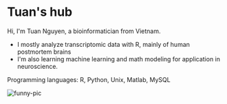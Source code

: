 # Tuan's hub

Hi, I'm Tuan Nguyen, a bioinformatician from Vietnam. <br>

* I mostly analyze transcriptomic data with R, mainly of human postmortem brains
* I'm also learning machine learning and math modeling for application in neuroscience.

Programming languages: R, Python, Unix, Matlab, MySQL

<img align="center" alt="funny-pic" src="http://www.phdcomics.com/comics/archive/phd011406s.gif"/>
